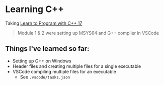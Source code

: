 # Learning C++

Taking [Learn to Program with C++ 17](https://www.pluralsight.com/courses/learn-program-cplusplus)


> Module 1 & 2 were setting up MSYS64 and G++ compiler in VSCode


## Things I've learned so far:
* Setting up G++ on Windows
* Header files and creating multiple files for a single executable
* VSCode compiling multiple files for an executable
  * See `.vscode/tasks.json`